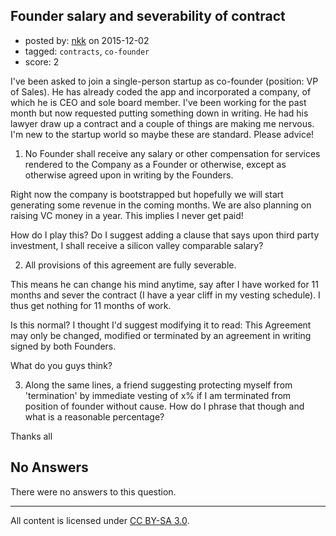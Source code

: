 ## Founder salary and severability of contract

- posted by: [nkk](https://stackexchange.com/users/7398797/nkk) on 2015-12-02
- tagged: `contracts`, `co-founder`
- score: 2

I've been asked to join a single-person startup as co-founder (position: VP of Sales). He has already coded the app and incorporated a company, of which he is CEO and sole board member. I've been working for the past month but now requested putting something down in writing. He had his lawyer draw up a contract and a couple of things are making me nervous. I'm new to the startup world so maybe these are standard. Please advice!

1. No Founder shall receive any salary or other compensation for services rendered to the Company as a Founder or otherwise, except as otherwise agreed upon in writing by the Founders.  

Right now the company is bootstrapped but hopefully we will start generating some revenue in the coming months. We are also planning on raising VC money in a year.  This implies I never get paid!

How do I play this? Do I suggest adding a clause that says upon third party investment, I shall receive a silicon valley comparable salary?

2. All provisions of this agreement are fully severable.

This means he can change his mind anytime, say after I have worked for 11 months and sever the contract (I have a year cliff in my vesting schedule). I thus get nothing for 11 months of work.

Is this normal? I thought I'd suggest modifying it to read: This Agreement may only be changed, modified or terminated by an agreement in writing signed by both Founders.

What do you guys think?

3. Along the same lines, a friend suggesting protecting myself from 'termination' by immediate vesting of x% if I am terminated from position of founder without cause. How do I phrase that though and what is a reasonable percentage?

Thanks all

## No Answers

There were no answers to this question.


---

All content is licensed under [CC BY-SA 3.0](https://creativecommons.org/licenses/by-sa/3.0/).

